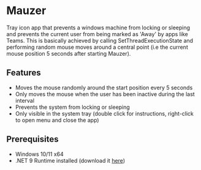 # Mauzer

Tray icon app that prevents a windows machine from locking or sleeping and prevents the current user from being marked as 'Away' by apps like Teams.
This is basically achieved by calling SetThreadExecutionState and performing random mouse moves around a central point (i.e the current mouse position 5 seconds after starting Mauzer).

## Features

* Moves the mouse randomly around the start position every 5 seconds
* Only moves the mouse when the user has been inactive during the last interval
* Prevents the system from locking or sleeping
* Only visible in the system tray (double click for instructions, right-click to open menu and close the app)

## Prerequisites

* Windows 10/11 x64
* .NET 9 Runtime installed (download it [here](https://dotnet.microsoft.com/en-us/download/dotnet/9.0 ))
